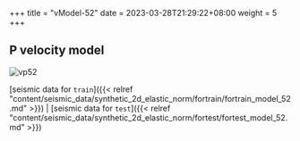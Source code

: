 +++
title = "vModel-52"
date =  2023-03-28T21:29:22+08:00
weight = 5
+++

## P velocity model

![vp52](/images/data_prepare/velocity-model/vp_52.svg?width=40pc) 

[seismic data for `train`]({{< relref "content/seismic_data/synthetic_2d_elastic_norm/fortrain/fortrain_model_52.md" >}}) | 
[seismic data for `test`]({{< relref "content/seismic_data/synthetic_2d_elastic_norm/fortest/fortest_model_52.md" >}})


